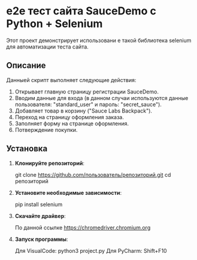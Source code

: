 # e2e тест сайта SauceDemo с Python + Selenium

Этот проект демонстрирует использовани е такой библиотека selenium для автоматизации теста сайта.

## Описание

Данныей скрипт выполняет следующие действия:

1. Открывает главную страницу регистрации SauceDemo.
2. Вводим данные для входа (в данном случаи используются данные пользователя: "standard_user" и пароль: "secret_sauce").
3. Добавляет товар в корзину ("Sauce Labs Backpack").
4. Переход на страницу оформления заказа.
5. Заполняет форму на странице оформления.
6. Потверждение покупки.

## Установка

1. **Клонируйте репозиторий**:
   
   git clone https://github.com/пользователь/репозиторий.git
   cd репозиторий

2. **Установите необходимые зависимости**:
   
   pip install selenium

3. **Скачайте драйвер**:
   
   По данной ссылке https://chromedriver.chromium.org

4. **Запуск программы**:

   Для VisualCode: python3 project.py
   Для PyCharm: Shift+F10 
